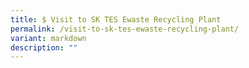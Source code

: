 ```yaml
---
title: $ Visit to SK TES Ewaste Recycling Plant
permalink: /visit-to-sk-tes-ewaste-recycling-plant/
variant: markdown
description: ""
---
```

